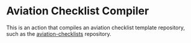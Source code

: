 # Aviation Checklist Compiler

This is an action that compiles an aviation checklist template repository,
such as the [aviation-checklists](https://github.com/alexnj/aviation-checklists)
repository.
